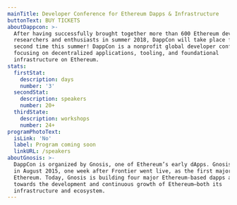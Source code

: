 ```yaml
---
mainTitle: Developer Conference for Ethereum Dapps & Infrastructure
buttonText: BUY TICKETS
aboutDappcon: >-
  After having successfully brought together more than 600 Ethereum developers,
  researchers and enthusiasts in summer 2018, DappCon will take place for a
  second time this summer! DappCon is a nonprofit global developer conference
  focusing on decentralized applications, tooling, and foundational
  infrastructure on Ethereum.
stats:
  firstStat:
    description: days
    number: '3'
  secondStat:
    description: speakers
    number: 20+
  thirdState:
    description: workshops
    number: 24+
programPhotoText:
  isLink: 'No'
  label: Program coming soon
  linkURL: /speakers
aboutGnosis: >-
  DappCon is organized by Gnosis, one of Ethereum’s early dApps. Gnosis launched
  in August 2015, one week after Frontier went live, as the first major dapp on
  Ethereum. Today, Gnosis is building four major Ethereum-based dapps and works
  towards the development and continuous growth of Ethereum—both its
  infrastructure and ecosystem.
---
```


